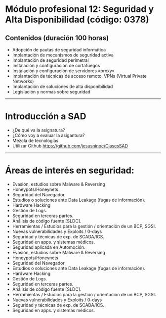 # Módulo profesional 12: Seguridad y Alta Disponibilidad (código: 0378)
## Contenidos (duración 100 horas)

- Adopción de pautas de seguridad informática
- Implantación de mecanismos de seguridad activa
- Implantación de seguridad perimetral
- Instalación y configuración de cortafuegos
- Instalación y configuración de servidores «proxy»
- Implantación de técnicas de acceso remoto. VPNs (Virtual Private Networks)
- Implantación de soluciones de alta disponibilidad
- Legislación y normas sobre seguridad

--------------

# Introducción a SAD
- ¿De qué va la asignatura?
- ¿Cómo voy a evaluar la asigantura?
- Mezcla de tecnologías
- Utilizar Github
https://github.com/jesusninoc/ClasesSAD

--------------

# Áreas de interés en seguridad:
- Evasión, estudios sobre Malware & Reversing
- Honeypots/Honeynets
- Seguridad del Navegador
- Estudios o soluciones ante Data Leakage (fugas de información).
- Hardware Hacking
- Gestión de Logs.
- Seguridad en terceras partes.
- Análisis de código fuente [SLDC].
- Herramientas / Estudios para la gestión / orientación de un BCP, SGSI.
- Nuevas vulnerabilidades y Exploits / 0-days
- Seguridad y técnicas de exp. de SCADA/ICS.
- Seguridad en apps. y sistemas médicos.
- Seguridad aplicada en Automoción.
- Evasión, estudios sobre Malware & Reversing
- Honeypots/Honeynets
- Seguridad del Navegador
- Estudios o soluciones ante Data Leakage (fugas de información).
- Hardware Hacking
- Gestión de Logs.
- Seguridad en terceras partes.
- Análisis de código fuente [SLDC].
- Herramientas / Estudios para la gestión / orientación de un BCP, SGSI.
- Nuevas vulnerabilidades y Exploits / 0-days
- Seguridad y técnicas de exp. de SCADA/ICS.
- Seguridad en apps. y sistemas médicos.
